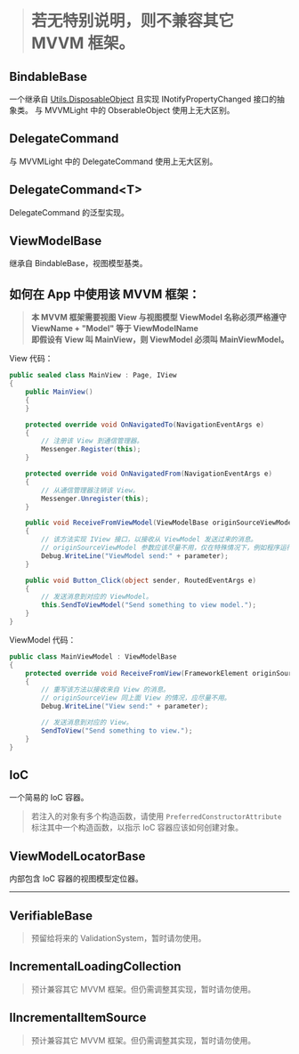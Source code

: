 > # 若无特别说明，则不兼容其它 MVVM 框架。

## BindableBase
一个继承自 [Utils.DisposableObject](https://github.com/h82258652/SoftwareKobo.UniversalToolkit3/blob/master/SoftwareKobo.UniversalToolkit/SoftwareKobo.UniversalToolkit/Utils/README.md) 且实现 INotifyPropertyChanged 接口的抽象类。
与 MVVMLight 中的 ObserableObject 使用上无大区别。

## DelegateCommand
与 MVVMLight 中的 DelegateCommand 使用上无大区别。

## DelegateCommand&lt;T&gt;
DelegateCommand 的泛型实现。

## ViewModelBase
继承自 BindableBase，视图模型基类。

## 如何在 App 中使用该 MVVM 框架：
> **本 MVVM 框架需要视图 View 与视图模型 ViewModel 名称必须严格遵守**  
> **ViewName + "Model" 等于 ViewModelName**  
> **即假设有 View 叫 MainView，则 ViewModel 必须叫 MainViewModel。**

View 代码：
```C#
public sealed class MainView : Page, IView
{
    public MainView()
    {
    }

	protected override void OnNavigatedTo(NavigationEventArgs e)
    {
		// 注册该 View 到通信管理器。
        Messenger.Register(this);
    }

    protected override void OnNavigatedFrom(NavigationEventArgs e)
    {
		// 从通信管理器注销该 View。
        Messenger.Unregister(this);
    }

    public void ReceiveFromViewModel(ViewModelBase originSourceViewModel, dynamic parameter)
    {
		// 该方法实现 IView 接口，以接收从 ViewModel 发送过来的消息。
		// originSourceViewModel 参数应该尽量不用，仅在特殊情况下，例如程序运行时存在多个该 View 所对应的 ViewModel 的实例时需要用作检查才使用。
		Debug.WriteLine("ViewModel send:" + parameter);
    }

	public void Button_Click(object sender, RoutedEventArgs e)
	{
		// 发送消息到对应的 ViewModel。
		this.SendToViewModel("Send something to view model.");
	}
}
```
ViewModel 代码：
```C#
public class MainViewModel : ViewModelBase
{
	protected override void ReceiveFromView(FrameworkElement originSourceView, dynamic parameter)
    {
		// 重写该方法以接收来自 View 的消息。
		// originSourceView 同上面 View 的情况，应尽量不用。
		Debug.WriteLine("View send:" + parameter);

		// 发送消息到对应的 View。
		SendToView("Send something to view.");
	}
} 
```

## IoC
一个简易的 IoC 容器。
> 若注入的对象有多个构造函数，请使用 ```PreferredConstructorAttribute``` 标注其中一个构造函数，以指示 IoC 容器应该如何创建对象。

## ViewModelLocatorBase
内部包含 IoC 容器的视图模型定位器。

----------
## VerifiableBase
> 预留给将来的 ValidationSystem，暂时请勿使用。

## IncrementalLoadingCollection
> 预计兼容其它 MVVM 框架。但仍需调整其实现，暂时请勿使用。

## IIncrementalItemSource
> 预计兼容其它 MVVM 框架。但仍需调整其实现，暂时请勿使用。